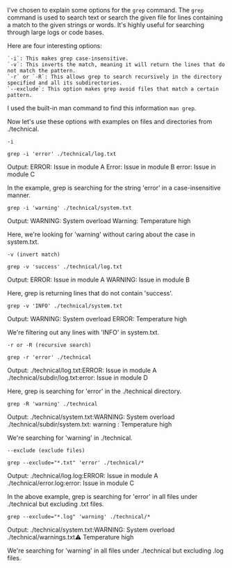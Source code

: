
I've chosen to explain some options for the `grep` command. The `grep` command is used to search text or search the given file for lines containing a match to the given strings or words. It's highly useful for searching through large logs or code bases.

Here are four interesting options:

    `-i`: This makes grep case-insensitive.
    `-v`: This inverts the match, meaning it will return the lines that do not match the pattern.
    `-r` or `-R`: This allows grep to search recursively in the directory specified and all its subdirectories.
    `--exclude`: This option makes grep avoid files that match a certain pattern.

I used the built-in man command to find this information `man grep`.

Now let's use these options with examples on files and directories from ./technical.

    -i

`grep -i 'error' ./technical/log.txt`

Output:
ERROR: Issue in module A
Error: Issue in module B
error: Issue in module C

In the example, grep is searching for the string 'error' in a case-insensitive manner.

`grep -i 'warning' ./technical/system.txt`

Output:
WARNING: System overload
Warning: Temperature high

Here, we're looking for 'warning' without caring about the case in system.txt.

    -v (invert match)

`grep -v 'success' ./technical/log.txt`

Output:
ERROR: Issue in module A
WARNING: Issue in module B

Here, grep is returning lines that do not contain 'success'.

`grep -v 'INFO' ./technical/system.txt`

Output:
WARNING: System overload
ERROR: Temperature high

We're filtering out any lines with 'INFO' in system.txt.

    -r or -R (recursive search)

`grep -r 'error' ./technical`

Output:
./technical/log.txt:ERROR: Issue in module A
./technical/subdir/log.txt:error: Issue in module D

Here, grep is searching for 'error' in the ./technical directory.

`grep -R 'warning' ./technical`

Output:
./technical/system.txt:WARNING: System overload
./technical/subdir/system.txt: warning : Temperature high

We're searching for 'warning' in ./technical.

    --exclude (exclude files)
    
`grep --exclude="*.txt" 'error' ./technical/*`

Output:
./technical/log.log:ERROR: Issue in module A
./technical/error.log:error: Issue in module C

In the above example, grep is searching for 'error' in all files under ./technical but excluding .txt files.

`grep --exclude="*.log" 'warning' ./technical/*`

Output:
./technical/system.txt:WARNING: System overload
./technical/warnings.txt:warning: Temperature high

We're searching for 'warning' in all files under ./technical but excluding .log files.


